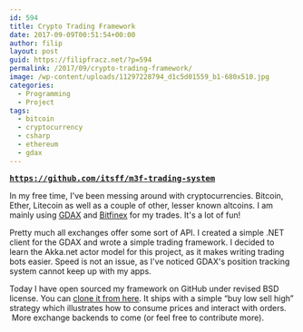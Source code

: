```yaml
---
id: 594
title: Crypto Trading Framework
date: 2017-09-09T00:51:54+00:00
author: filip
layout: post
guid: https://filipfracz.net/?p=594
permalink: /2017/09/crypto-trading-framework/
image: /wp-content/uploads/11297228794_d1c5d01559_b1-680x510.jpg
categories:
  - Programming
  - Project
tags:
  - bitcoin
  - cryptocurrency
  - csharp
  - ethereum
  - gdax
---
```

<pre><strong><a href="https://github.com/itsff/m3f-trading-system">https://github.com/itsff/m3f-trading-system</a></strong></pre>

In my free time, I've been messing around with cryptocurrencies. Bitcoin, Ether, Litecoin as well as a couple of other, lesser known altcoins. I am mainly using [GDAX](https://gdax.com) and [Bitfinex](https://bitfinex.com) for my trades. It's a lot of fun!

Pretty much all exchanges offer some sort of API. I created a simple .NET client for the GDAX and wrote a simple trading framework. I decided to learn the Akka.net actor model for this project, as it makes writing trading bots easier. Speed is not an issue, as I've noticed GDAX's position tracking system cannot keep up with my apps.

Today I have open sourced my framework on GitHub under revised BSD license. You can [clone it from here](https://github.com/itsff/m3f-trading-system). It ships with a simple &#8220;buy low sell high&#8221; strategy which illustrates how to consume prices and interact with orders.  More exchange backends to come (or feel free to contribute more).